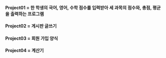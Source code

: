 #### Project01 = 한 학생의 국어, 영어, 수학 점수를 입력받아 세 과목의 점수와, 총점, 평균을 출력하는 프로그램
#### Project02 = 게시판 글쓰기
#### Project03 = 회원 가입 양식
#### Project04 = 계산기

